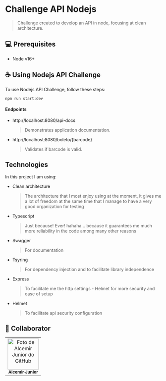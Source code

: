 # Challenge API Nodejs

> Challenge created to develop an API in node, focusing at clean architecture.

## 💻 Prerequisites

- Node v16+

## ☕ Using Nodejs API Challenge

To use Nodejs API Challenge, follow these steps:

```
npm run start:dev
```

#### Endpoints

- http://localhost:8080/api-docs
  > Demonstrates application documentation.
- http://localhost:8080/boleto/{barcode}
  > Validates if barcode is valid.

## Technologies

In this project I am using:

- Clean architecture
  > The architecture that I most enjoy using at the moment, it gives me a lot of freedom at the same time that I manage to have a very good organization for testing
- Typescript
  > Just because! Ever! hahaha... because it guarantees me much more reliability in the code among many other reasons
- Swagger
  > For documentation
- Tsyring
  > For dependency injection and to facilitate library independence
- Express
  > To facilitate me the http settings - Helmet for more security and ease of setup
- Helmet
  > To facilitate api security configuration


## 🤝 Collaborator

<table>
  <tr>
    <td align="center">
      <a href="#">
        <img src="https://avatars.githubusercontent.com/u/17851529" width="100px;" alt="Foto de Alcemir Junior do GitHub"/><br>
        <sub>
          <b>Alcemir Junior</b>
        </sub>
      </a>
    </td>
  </tr>
</table>

